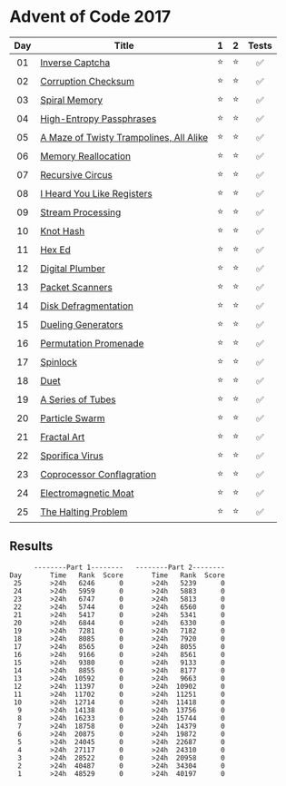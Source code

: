 # Advent of Code 2017

| Day | Title                                                                          |   1    |   2    |       Tests        |
| :-: | ------------------------------------------------------------------------------ | :----: | :----: | :----------------: |
| 01  | [Inverse Captcha](https://adventofcode.com/2017/day/1)                         | :star: | :star: | :white_check_mark: |
| 02  | [Corruption Checksum](https://adventofcode.com/2017/day/2)                     | :star: | :star: | :white_check_mark: |
| 03  | [Spiral Memory](https://adventofcode.com/2017/day/3)                           | :star: | :star: | :white_check_mark: |
| 04  | [High-Entropy Passphrases](https://adventofcode.com/2017/day/4)                | :star: | :star: | :white_check_mark: |
| 05  | [A Maze of Twisty Trampolines, All Alike](https://adventofcode.com/2017/day/5) | :star: | :star: | :white_check_mark: |
| 06  | [Memory Reallocation](https://adventofcode.com/2017/day/6)                     | :star: | :star: | :white_check_mark: |
| 07  | [Recursive Circus](https://adventofcode.com/2017/day/7)                        | :star: | :star: | :white_check_mark: |
| 08  | [I Heard You Like Registers](https://adventofcode.com/2017/day/8)              | :star: | :star: | :white_check_mark: |
| 09  | [Stream Processing](https://adventofcode.com/2017/day/9)                       | :star: | :star: | :white_check_mark: |
| 10  | [Knot Hash](https://adventofcode.com/2017/day/10)                              | :star: | :star: | :white_check_mark: |
| 11  | [Hex Ed](https://adventofcode.com/2017/day/11)                                 | :star: | :star: | :white_check_mark: |
| 12  | [Digital Plumber](https://adventofcode.com/2017/day/12)                        | :star: | :star: | :white_check_mark: |
| 13  | [Packet Scanners](https://adventofcode.com/2017/day/13)                        | :star: | :star: | :white_check_mark: |
| 14  | [Disk Defragmentation](https://adventofcode.com/2017/day/14)                   | :star: | :star: | :white_check_mark: |
| 15  | [Dueling Generators](https://adventofcode.com/2017/day/15)                     | :star: | :star: | :white_check_mark: |
| 16  | [Permutation Promenade](https://adventofcode.com/2017/day/16)                  | :star: | :star: | :white_check_mark: |
| 17  | [Spinlock](https://adventofcode.com/2017/day/17)                               | :star: | :star: | :white_check_mark: |
| 18  | [Duet](https://adventofcode.com/2017/day/18)                                   | :star: | :star: | :white_check_mark: |
| 19  | [A Series of Tubes](https://adventofcode.com/2017/day/19)                      | :star: | :star: | :white_check_mark: |
| 20  | [Particle Swarm](https://adventofcode.com/2017/day/20)                         | :star: | :star: | :white_check_mark: |
| 21  | [Fractal Art](https://adventofcode.com/2017/day/21)                            | :star: | :star: | :white_check_mark: |
| 22  | [Sporifica Virus](https://adventofcode.com/2017/day/22)                        | :star: | :star: | :white_check_mark: |
| 23  | [Coprocessor Conflagration](https://adventofcode.com/2017/day/23)              | :star: | :star: | :white_check_mark: |
| 24  | [Electromagnetic Moat](https://adventofcode.com/2017/day/24)                   | :star: | :star: | :white_check_mark: |
| 25  | [The Halting Problem](https://adventofcode.com/2017/day/25)                    | :star: | :star: | :white_check_mark: |

## Results

```text
      --------Part 1--------   --------Part 2--------
Day       Time   Rank  Score       Time   Rank  Score
 25       >24h   6246      0       >24h   5239      0
 24       >24h   5959      0       >24h   5883      0
 23       >24h   6747      0       >24h   5813      0
 22       >24h   5744      0       >24h   6560      0
 21       >24h   5417      0       >24h   5341      0
 20       >24h   6844      0       >24h   6330      0
 19       >24h   7281      0       >24h   7182      0
 18       >24h   8085      0       >24h   7920      0
 17       >24h   8565      0       >24h   8055      0
 16       >24h   9166      0       >24h   8561      0
 15       >24h   9380      0       >24h   9133      0
 14       >24h   8855      0       >24h   8177      0
 13       >24h  10592      0       >24h   9663      0
 12       >24h  11397      0       >24h  10902      0
 11       >24h  11702      0       >24h  11251      0
 10       >24h  12714      0       >24h  11418      0
  9       >24h  14138      0       >24h  13756      0
  8       >24h  16233      0       >24h  15744      0
  7       >24h  18758      0       >24h  14379      0
  6       >24h  20875      0       >24h  19872      0
  5       >24h  24045      0       >24h  22687      0
  4       >24h  27117      0       >24h  24310      0
  3       >24h  28522      0       >24h  20958      0
  2       >24h  40487      0       >24h  34304      0
  1       >24h  48529      0       >24h  40197      0
```
